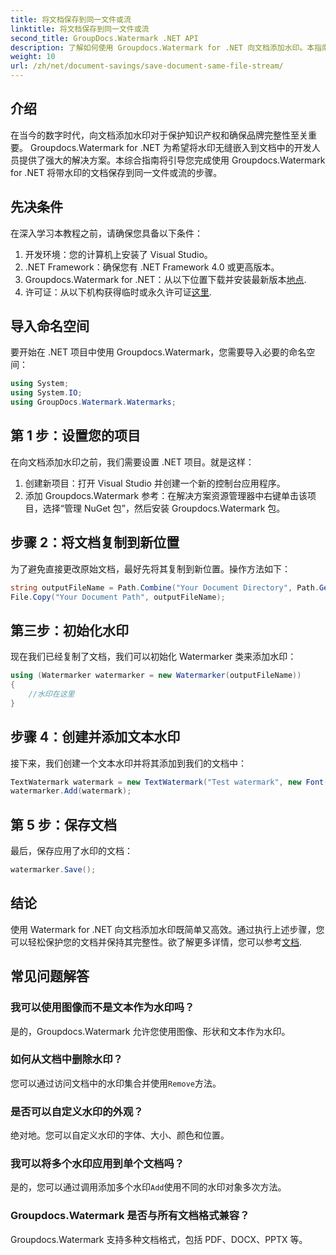 ```yaml
---
title: 将文档保存到同一文件或流
linktitle: 将文档保存到同一文件或流
second_title: GroupDocs.Watermark .NET API
description: 了解如何使用 Groupdocs.Watermark for .NET 向文档添加水印。本指南提供了确保文档保护和完整性的说明。
weight: 10
url: /zh/net/document-savings/save-document-same-file-stream/
---
```

## 介绍
在当今的数字时代，向文档添加水印对于保护知识产权和确保品牌完整性至关重要。 Groupdocs.Watermark for .NET 为希望将水印无缝嵌入到文档中的开发人员提供了强大的解决方案。本综合指南将引导您完成使用 Groupdocs.Watermark for .NET 将带水印的文档保存到同一文件或流的步骤。
## 先决条件
在深入学习本教程之前，请确保您具备以下条件：
1. 开发环境：您的计算机上安装了 Visual Studio。
2. .NET Framework：确保您有 .NET Framework 4.0 或更高版本。
3.  Groupdocs.Watermark for .NET：从以下位置下载并安装最新版本[地点](https://releases.groupdocs.com/Watermark/net/).
4. 许可证：从以下机构获得临时或永久许可证[这里](https://purchase.groupdocs.com/temporary-license/).
## 导入命名空间
要开始在 .NET 项目中使用 Groupdocs.Watermark，您需要导入必要的命名空间：
```csharp
using System;
using System.IO;
using GroupDocs.Watermark.Watermarks;
```
## 第 1 步：设置您的项目
在向文档添加水印之前，我们需要设置 .NET 项目。就是这样：
1. 创建新项目：打开 Visual Studio 并创建一个新的控制台应用程序。
2. 添加 Groupdocs.Watermark 参考：在解决方案资源管理器中右键单击该项目，选择“管理 NuGet 包”，然后安装 Groupdocs.Watermark 包。
## 步骤 2：将文档复制到新位置
为了避免直接更改原始文档，最好先将其复制到新位置。操作方法如下：
```csharp
string outputFileName = Path.Combine("Your Document Directory", Path.GetFileName("Your Document Path"));
File.Copy("Your Document Path", outputFileName);
```
## 第三步：初始化水印
现在我们已经复制了文档，我们可以初始化 Watermarker 类来添加水印：
```csharp
using (Watermarker watermarker = new Watermarker(outputFileName))
{
    //水印在这里
}
```
## 步骤 4：创建并添加文本水印
接下来，我们创建一个文本水印并将其添加到我们的文档中：
```csharp
TextWatermark watermark = new TextWatermark("Test watermark", new Font("Arial", 12));
watermarker.Add(watermark);
```
## 第 5 步：保存文档
最后，保存应用了水印的文档：
```csharp
watermarker.Save();
```
## 结论
使用 Watermark for .NET 向文档添加水印既简单又高效。通过执行上述步骤，您可以轻松保护您的文档并保持其完整性。欲了解更多详情，您可以参考[文档](https://tutorials.groupdocs.com/Watermark/net/).
## 常见问题解答
### 我可以使用图像而不是文本作为水印吗？
是的，Groupdocs.Watermark 允许您使用图像、形状和文本作为水印。
### 如何从文档中删除水印？
您可以通过访问文档中的水印集合并使用`Remove`方法。
### 是否可以自定义水印的外观？
绝对地。您可以自定义水印的字体、大小、颜色和位置。
### 我可以将多个水印应用到单个文档吗？
是的，您可以通过调用添加多个水印`Add`使用不同的水印对象多次方法。
### Groupdocs.Watermark 是否与所有文档格式兼容？
Groupdocs.Watermark 支持多种文档格式，包括 PDF、DOCX、PPTX 等。